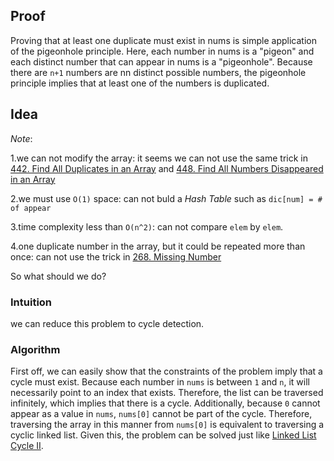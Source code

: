 ## Proof

Proving that at least one duplicate must exist in nums is simple application of the pigeonhole principle. Here, each number in nums is a "pigeon" and each distinct number that can appear in nums is a "pigeonhole". Because there are `n+1` numbers are nn distinct possible numbers, the pigeonhole principle implies that at least one of the numbers is duplicated.

## Idea

_Note_: 

1.we can not modify the array: it seems we can not use the same trick in [442. Find All Duplicates in an Array](https://leetcode.com/problems/find-all-duplicates-in-an-array/description/) and [448. Find All Numbers Disappeared in an Array](https://leetcode.com/problems/find-all-numbers-disappeared-in-an-array/description/)

2.we must use `O(1)` space: can not buld a _Hash Table_ such as `dic[num] = # of appear`

3.time complexity less than `O(n^2)`: can not compare `elem` by `elem`. 

4.one duplicate number in the array, but it could be repeated more than once: can not use the trick in [268. Missing Number](https://leetcode.com/problems/missing-number/description/) 

So what should we do?

### Intuition

we can reduce this problem to cycle detection.

### Algorithm

First off, we can easily show that the constraints of the problem imply that a cycle must exist. Because each number in `nums` is between `1` and `n`,  it will necessarily point to an index that exists. Therefore, the list can be traversed infinitely, which implies that there is a cycle. Additionally, because `0` cannot appear as a value in `nums`, `nums[0]` cannot be part of the cycle. Therefore, traversing the array in this manner from `nums[0]` is equivalent to traversing a cyclic linked list. Given this, the problem can be solved just like [Linked List Cycle II](https://leetcode.com/problems/linked-list-cycle-ii/).